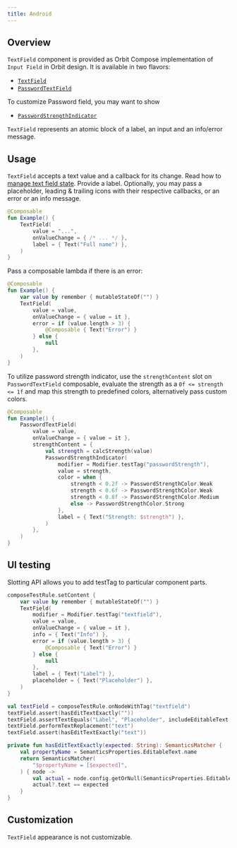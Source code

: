 ```yaml
---
title: Android
---
```


## Overview

`TextField` component is provided as Orbit Compose implementation of `Input Field` in Orbit design. It is available in two
flavors:

- [`TextField`](https://kiwicom.github.io/orbit-compose/ui/kiwi.orbit.compose.ui.controls/-text-field.html)
- [`PasswordTextField`](https://kiwicom.github.io/orbit-compose/ui/kiwi.orbit.compose.ui.controls/-password-text-field.html)

To customize Password field, you may want to show

- [`PasswordStrengthIndicator`](https://kiwicom.github.io/orbit-compose/ui/kiwi.orbit.compose.ui.controls/-password-strength-indicator.html)

`TextField` represents an atomic block of a label, an input and an info/error message.

## Usage

`TextField` accepts a text value and a callback for its change. Read how to [manage text field state](https://medium.com/androiddevelopers/effective-state-management-for-textfield-in-compose-d6e5b070fbe5). 
Provide a label. Optionally, you may pass a placeholder, leading & trailing icons with their respective callbacks, or an error or an info message.

```kotlin
@Composable
fun Example() {
    TextField(
        value = "...",
        onValueChange = { /* ... */ },
        label = { Text("Full name") },
    )
}
```

Pass a composable lambda if there is an error:

```kotlin
@Composable
fun Example() {
    var value by remember { mutableStateOf("") }
    TextField(
        value = value,
        onValueChange = { value = it },
        error = if (value.length > 3) {
            @Composable { Text("Error") }
        } else {
            null
        },
    )
}
```

To utilize password strength indicator, use the `strengthContent` slot on `PasswordTextField` composable, evaluate the strength as a `0f <= strength <= 1f` and map this strength to predefined colors, alternatively pass custom colors.

```kotlin
@Composable
fun Example() {
    PasswordTextField(
        value = value,
        onValueChange = { value = it },
        strengthContent = {
            val strength = calcStrength(value)
            PasswordStrengthIndicator(
                modifier = Modifier.testTag("passwordStrength"),
                value = strength,
                color = when {
                    strength < 0.2f -> PasswordStrengthColor.Weak
                    strength < 0.6f -> PasswordStrengthColor.Weak
                    strength < 0.8f -> PasswordStrengthColor.Medium
                    else -> PasswordStrengthColor.Strong
                },
                label = { Text("Strength: $strength") },
            )
        },
    )
}
```

## UI testing

Slotting API allows you to add testTag to particular component parts.

```kotlin
composeTestRule.setContent {
    var value by remember { mutableStateOf("") }
    TextField(
        modifier = Modifier.testTag("textfield"),
        value = value,
        onValueChange = { value = it },
        info = { Text("Info") },
        error = if (value.length > 3) {
            @Composable { Text("Error") }
        } else {
            null
        },
        label = { Text("Label") },
        placeholder = { Text("Placeholder") },
    )
}

val textField = composeTestRule.onNodeWithTag("textfield")
textField.assert(hasEditTextExactly(""))
textField.assertTextEquals("Label", "Placeholder", includeEditableText = false)
textField.performTextReplacement("text")
textField.assert(hasEditTextExactly("text"))

private fun hasEditTextExactly(expected: String): SemanticsMatcher {
    val propertyName = SemanticsProperties.EditableText.name
    return SemanticsMatcher(
        "$propertyName = [$expected]",
    ) { node ->
        val actual = node.config.getOrNull(SemanticsProperties.EditableText)
        actual?.text == expected
    }
}
```

## Customization

`TextField` appearance is not customizable.
